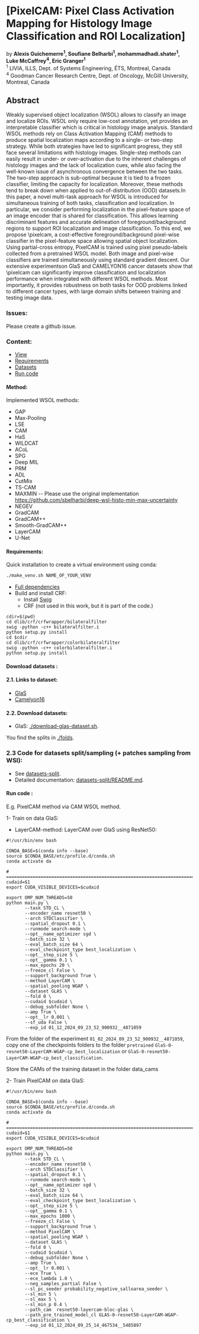 # [PixelCAM: Pixel Class Activation Mapping for Histology Image Classification and ROI Localization]
by **Alexis Guichemerre<sup>1</sup>, Soufiane Belharbi<sup>1</sup>, mohammadhadi.shater<sup>1</sup>, Luke McCaffrey<sup>4</sup>, Eric Granger<sup>1</sup>**
<br/>
<sup>1</sup> LIVIA, ILLS, Dept. of Systems Engineering, ÉTS, Montreal, Canada
<br/>
<sup>4</sup> Goodman Cancer Research Centre, Dept. of Oncology, McGill University, Montreal, Canada

## Abstract

Weakly supervised object localization (WSOL) allows to classify an image and localize ROIs. WSOL only require low-cost annotation, yet provides an interpretable classifier which is critical in histology image analysis. Standard WSOL methods rely on Class Activation Mapping (CAM) methods to produce spatial localization maps according to a single- or two-step strategy. While both strategies have led to significant progress, they still face several limitations with histology images. Single-step methods can easily result in under- or over-activation due to the inherent challenges of histology images and the lack of localization cues, while also facing the well-known issue of asynchronous convergence between the two tasks. The two-step approach is sub-optimal because it is tied to a frozen classifier, limiting the capacity for localization. Moreover, these methods tend to break down when applied to out-of-distribution (OOD) datasets.In this paper, a novel multi-task approach for WSOL is introduced for simultaneous training of both tasks, classification and localization. In particular, we consider performing localization in the pixel-feature space of an image encoder that is shared for classification. This allows learning discriminant features and accurate delineation of foreground/background regions to support ROI localization and image classification. To this end, we propose \pixelcam, a cost-effective foreground/background pixel-wise classifier in the pixel-feature space allowing spatial object localization. Using partial-cross entropy, PixelCAM is trained using pixel pseudo-labels collected from a pretrained WSOL model. Both image and pixel-wise classifiers are trained simultaneously using standard gradient descent. Our extensive experimentson GlaS and CAMELYON16 cancer datasets show that \pixelcam can significantly improve classification and localization performance when integrated with different WSOL methods. Most importantly, it provides robustness on both tasks for OOD problems linked to different cancer types, with large domain shifts between training and testing image data.

### Issues:
Please create a github issue.

### Content:
* [View](#view)
* [Requirements](#re2q)
* [Datasets](#datasets)
* [Run code](#run)

#### <a name='view'> Method</a>:
<!-- <img src="doc/proposal.pdf" alt="view" width="600"> -->


Implemented WSOL methods:
- GAP
- Max-Pooling
- LSE
- CAM
- HaS
- WILDCAT
- ACoL
- SPG
- Deep MIL
- PRM
- ADL
- CutMix
- TS-CAM
- MAXMIN  -- Please use the original implementation https://github.com/sbelharbi/deep-wsl-histo-min-max-uncertainty
- NEGEV
- GradCAM
- GradCAM++
- Smooth-GradCAM++
- LayerCAM
- U-Net

#### <a name='reqs'> Requirements</a>:

Quick installation to create a virtual environment using conda:
```bash
./make_venv.sh NAME_OF_YOUR_VENV
```

* [Full dependencies](dependencies/requirements.txt)
* Build and install CRF:
    * Install [Swig](http://www.swig.org/index.php)
    * CRF (not used in this work, but it is part of the code.)

```shell
cdir=$(pwd)
cd dlib/crf/crfwrapper/bilateralfilter
swig -python -c++ bilateralfilter.i
python setup.py install
cd $cdir
cd dlib/crf/crfwrapper/colorbilateralfilter
swig -python -c++ colorbilateralfilter.i
python setup.py install
```

#### <a name="datasets"> Download datasets </a>:
#### 2.1. Links to dataset:
* [GlaS](https://warwick.ac.uk/fac/sci/dcs/research/tia/glascontest)
* [Camelyon16](https://github.com/jeromerony/survey_wsl_histology)


#### 2.2. Download datasets:

* GlaS: [./download-glas-dataset.sh](./download-glas-dataset.sh).

You find the splits in [./folds](./folds).


### 2.3 Code for datasets split/sampling (+ patches sampling from WSI):
* See [datasets-split](https://github.com/jeromerony/survey_wsl_histology/tree/init-branch/datasets-split).
* Detailed documentation: [datasets-split/README.md](https://github.com/jeromerony/survey_wsl_histology/blob/init-branch/datasets-split/README.md).

#### <a name="run"> Run code </a>:

E.g. PixelCAM method via CAM WSOL method.

1- Train on data GlaS:

* LayerCAM-method: LayerCAM over GlaS using ResNet50:
```shell
#!/usr/bin/env bash 
 
CONDA_BASE=$(conda info --base) 
source $CONDA_BASE/etc/profile.d/conda.sh
conda activate da

# ==============================================================================
cudaid=$1
export CUDA_VISIBLE_DEVICES=$cudaid

export OMP_NUM_THREADS=50
python main.py \
       --task STD_CL \
       --encoder_name resnet50 \
       --arch STDClassifier \
       --spatial_dropout 0.1 \
       --runmode search-mode \
       --opt__name_optimizer sgd \
       --batch_size 32 \
       --eval_batch_size 64 \
       --eval_checkpoint_type best_localization \
       --opt__step_size 5 \
       --opt__gamma 0.1 \
       --max_epochs 20 \
       --freeze_cl False \
       --support_background True \
       --method LayerCAM \
       --spatial_pooling WGAP \
       --dataset GLAS \
       --fold 0 \
       --cudaid $cudaid \
       --debug_subfolder None \
       --amp True \
       --opt__lr 0.001 \
       --sf_uda False \
       --exp_id 01_12_2024_09_23_52_900932__4871059
```

From the folder of the experiment `01_02_2024_09_23_52_900932__4871059`, 
copy one of the checkpoints folders to the folder `pretrained` 
`GlaS-0-resnet50-LayerCAM-WGAP-cp_best_localization` or 
`GlaS-0-resnet50-LayerCAM-WGAP-cp_best_classification`.

Store the CAMs of the training dataset in the folder data_cams

2- Train PixelCAM on data GlaS: 

```shell
#!/usr/bin/env bash 
 
CONDA_BASE=$(conda info --base) 
source $CONDA_BASE/etc/profile.d/conda.sh
conda activate da

# ==============================================================================
cudaid=$1
export CUDA_VISIBLE_DEVICES=$cudaid

export OMP_NUM_THREADS=50
python main.py \
       --task STD_CL \
       --encoder_name resnet50 \
       --arch STDClassifier \
       --spatial_dropout 0.1 \
       --runmode search-mode \
       --opt__name_optimizer sgd \
       --batch_size 32 \
       --eval_batch_size 64 \
       --eval_checkpoint_type best_localization \
       --opt__step_size 5 \
       --opt__gamma 0.1 \
       --max_epochs 1000 \
       --freeze_cl False \
       --support_background True \
       --method PixelCAM \
       --spatial_pooling WGAP \
       --dataset GLAS \
       --fold 0 \
       --cudaid $cudaid \
       --debug_subfolder None \
       --amp True \
       --opt__lr 0.001 \
       --ece True \
       --ece_lambda 1.0 \
       --neg_samples_partial False \
       --sl_pc_seeder probability_negative_salloarea_seeder \
       --sl_min 5 \
       --sl_max 5 \
       --sl_min_p 0.4 \
       --path_cam  resnet50-layercam-bloc-glas \
       --path_pre_trained_model_cl GLAS-0-resnet50-LayerCAM-WGAP-cp_best_classification \
       --exp_id 01_12_2024_09_25_14_467534__5485897
```
